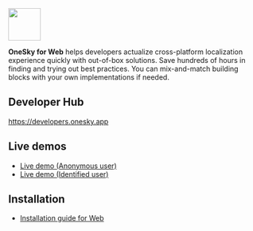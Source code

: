 <img src="https://github.com/onesky/onesky-for-web/blob/screenshots/screenshots/onesky-saas.png?raw=true" height="65" />

**OneSky for Web** helps developers actualize cross-platform localization experience quickly with out-of-box solutions. Save hundreds of hours in finding and trying out best practices. You can mix-and-match building blocks with your own implementations if needed.

## Developer Hub
https://developers.onesky.app

## Live demos
- [Live demo (Anonymous user)](https://onesky.github.io/onesky-for-web/examples/basic-javascript/anonymous_user.html)
- [Live demo (Identified user)](https://onesky.github.io/onesky-for-web/examples/basic-javascript/identified_user.html)

## Installation
- [Installation guide for Web](https://developers.onesky.app/docs/web-installation)
